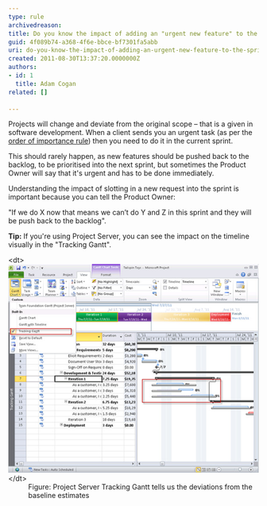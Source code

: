 ```yaml
---
type: rule
archivedreason: 
title: Do you know the impact of adding an "urgent new feature" to the sprint?
guid: 4f089b74-a368-4f6e-bbce-bf7301fa5abb
uri: do-you-know-the-impact-of-adding-an-urgent-new-feature-to-the-sprint
created: 2011-08-30T13:37:20.0000000Z
authors:
- id: 1
  title: Adam Cogan
related: []

---
```


Projects will change and deviate from the original scope – that is a given in software development. When a client sends you an urgent task (as per the [order of importance rule](/_layouts/15/FIXUPREDIRECT.ASPX?WebId=3dfc0e07-e23a-4cbb-aac2-e778b71166a2&TermSetId=07da3ddf-0924-4cd2-a6d4-a4809ae20160&TermId=dfaed2cc-e5c6-4844-98fc-aa1d89a690eb)) then you need to do it in the current sprint.

This should rarely happen, as new features should be pushed back to the backlog, to be prioritised into the next sprint, but sometimes the Product Owner will say that it's urgent and has to be done immediately.

Understanding the impact of slotting in a new request into the sprint is important because you can tell the Product Owner:

"If we do X now that means we can’t do Y and Z in this sprint and they will be push back to the backlog".

<!--endintro-->
**Tip:** If you're using Project Server, you can see the impact on the timeline visually in the "Tracking Gantt". <dl class="image">&lt;dt&gt;<img class="ms-rteCustom-ImageArea" alt="Project Server 2010 Tracking Gantt tells us the deviations from the baseline estimates" src="gantt-chart.jpg">&lt;/dt&gt;<dd>Figure: Project Server Tracking Gantt tells us the deviations from the baseline estimates</dd></dl>
